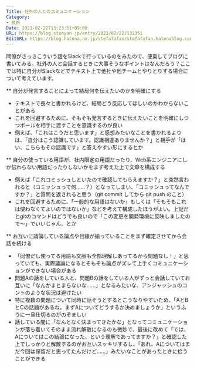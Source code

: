 ```yaml
---
Title: 社外の人とのコミュニケーション
Category:
- 技術
Date: 2021-02-22T13:23:51+09:00
URL: https://blog.stenyan.jp/entry/2021/02/22/132351
EditURL: https://blog.hatena.ne.jp/stefafafan/stefafafan.hatenablog.com/atom/entry/26006613694896459
---
```


同僚がさっきこういう話をSlackで行っているのをみたので、便乗してブログに書いてみる。社外の人と会話するときに大事そうなポイントはなんだろう？ここでは特に自分がSlackなどでテキスト上で他社や他チームとやりとりする場合について考えています。

** 自分が発言することによって結局何を伝えたいのかを明確にする
- テキストで長々と書かれるけど、結局どう反応してほしいのかわからないことがある
- これを回避するために、そもそも発言するときに伝えたいことを明確にしつつボールを相手に渡すことを意識するのが良い
- 例えば、「これはこうだと思います」と感想みたいなことを書かれるよりは、「自分はこう認識しています。認識相違ありませんか？」と相手が「はい、こちらもその認識です」と答えやすい形にするとか

** 自分の使っている用語が、社内限定の用語だったり、Web系エンジニアにしか伝わらない用語だったりしないかをまず考えた上で文章を構成する
- 例えば「これコミッシュしといたので確認してもらえますか？」と突然言われると（コミッシュって何……？）となってしまい、「コミッシュってなんですか？」と質問を返されると思う（git commit してから git push のこと）
- これを回避するために、「一般的な用語はないか」もしくは「そもそもこれは使わなくてよいのではないか」などを考えて構成したほうがよい。上記だとgitのコマンドはどうでも良いので「この変更を開発環境に反映しましたので～」でいいじゃん、とか

** お互いに議論している論点や目線が揃っていることをまず確定させてから会話を続ける
- 「同僚だし使ってる用語も文脈も全部理解しあってるから問題なし！」と思っていても、実際議論になるとそもそも論点がズレて上手くコミュニケーションができない場合がある
- 問題Aの話をしている人と、問題Bの話をしている人がずっと会話していてお互いに「なんかまとまらないな……」となるみたいな、アンジャッシュのコントのような状況は避けたい
- 特に複数の問題について同時に話そうとするとこうなりやすいため、「AとBとCの話題があるね。まずAについてどうするか決めましょうか」というふうに一旦仕切るのがのぞましい
- 話している間に「なんとなく決まってきたかな」となってコミュニケーションが落ち着いてそのまま流れ解散になるのも微妙で、最後に改めて「では、Aについてはこの結論になった、という理解であってますか？」と確認した上でしっかりと解散するのがお互いスッキリするし、「あれ、Aについてはまだ今回は保留だと思ってたんだけど……」みたいなことがあったときに拾うことができる

